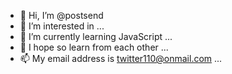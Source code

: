 - 👋 Hi, I’m @postsend
- 👀 I’m interested in ...
- 🌱 I’m currently learning JavaScript ...
- 💞️ I hope so learn from each other ...
- 📫 My email address is twitter110@onmail.com ...

<!---
postsend/postsend is a ✨ special ✨ repository because its `README.md` (this file) appears on your GitHub profile.
You can click the Preview link to take a look at your changes.
--->
